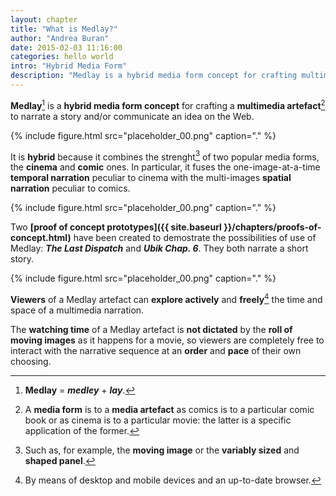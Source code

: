 ```yaml
---
layout: chapter
title: "What is Medlay?"
author: "Andrea Buran"
date: 2015-02-03 11:16:00
categories: hello world
intro: "Hybrid Media Form"
description: "Medlay is a hybrid media form concept for crafting multimedia artefacts to narrate a story and/or communicate an idea on the Web."
---
```


**Medlay**[^origin] is a **hybrid media form concept** for crafting a **multimedia artefact**[^form-artefact] to narrate a story and/or communicate an idea on the Web.

{% include figure.html src="placeholder_00.png" caption="." %}

It is **hybrid** because it combines the strenght[^strength] of two popular media forms, the **cinema** and **comic** ones. In particular, it fuses the one-image-at-a-time **temporal narration** peculiar to cinema with the multi-images **spatial narration** peculiar to comics.

{% include figure.html src="placeholder_00.png" caption="." %}

Two **[proof of concept prototypes]({{ site.baseurl }}/chapters/proofs-of-concept.html)** have been created to demostrate the possibilities of use of Medlay: ***The Last Dispatch*** and ***Ubik Chap. 6***. They both narrate a short story.

{% include figure.html src="placeholder_00.png" caption="." %}

**Viewers** of a Medlay artefact can **explore actively** and **freely**[^exploration] the time and space of a multimedia narration. 

The **watching time** of a Medlay artefact is **not dictated** by the **roll of moving images** as it happens for a movie, so viewers are completely free to interact with the narrative sequence at an **order** and **pace** of their own choosing.




[^origin]: **Medlay** = ***medley*** + ***lay***.

[^form-artefact]: A **media form** is to a **media artefact** as comics is to a particular comic book or as cinema is to a particular movie: the latter is a specific application of the former.

[^strength]: Such as, for example, the **moving image** or the **variably sized** and **shaped panel**.

[^exploration]: By means of desktop and mobile devices and an up-to-date browser.